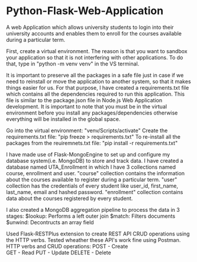 # Python-Flask-Web-Application
A web Application which allows university students to login into their university accounts and enables them to enroll for the courses available during a particular term.

First, create a virtual environment. The reason is that you want to sandbox your application so that it is not interfering with other applications.
To do that, type in "python -m venv venv" in the VS terminal.

It is important to preserve all the packages in a safe file just in case if we need to reinstall or move the application to another system, so that it makes things easier for us. For that purpose, I have created a requirements.txt file which contains all the dependencies required to run this application. This file is similar to the package.json file in Node.js Web Application development. It is important to note that you must be in the virtual environment before you install any packages/dependencies otherwise everything will be installed in the global space. 

Go into the virtual environment:   "venv/Scripts/activate"
Create the requirements.txt file:   "pip freeze > requirements.txt"
To re-install all the packages from the reuiremnets.txt file: "pip install -r requirements.txt"

I have made use of Flask-MongoEngine to set up and configure my database system(i.e. MongoDB) to store and track data. I have created a database named UTA_Enrollment in which I have 3 collections named course, enrollment and user. 
"course" collection contains the information about the courses available to register during a particular term.
"user" collection has the credentials of every student like user_id, first_name, last_name, email and hashed password.
"enrollment" collection contains data about the courses registered by every student. 

I also created a MongoDB aggregation pipeline to process the data in 3 stages:
$lookup: Performs a left outer join
$match: Filters documents
$unwind: Decontructs an array field

Used Flask-RESTPlus extension to create REST API CRUD operations using the HTTP verbs. Tested wheather these API's work fine using Postman.
HTTP verbs and CRUD operations:
POST - Create   
GET - Read
PUT - Update
DELETE - Delete
